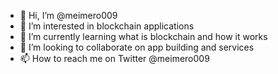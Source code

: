 - 👋 Hi, I’m @meimero009
- 👀 I’m interested in blockchain applications
- 🌱 I’m currently learning what is blockchain and how it works
- 💞️ I’m looking to collaborate on app building and services
- 📫 How to reach me on Twitter @meimero009

<!---
meimero009/meimero009 is a ✨ special ✨ repository because its `README.md` (this file) appears on your GitHub profile.
You can click the Preview link to take a look at your changes.
--->
